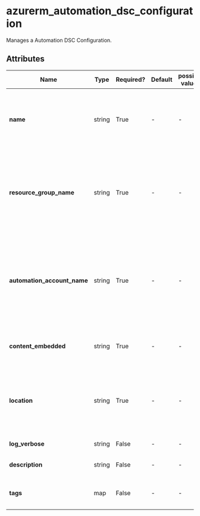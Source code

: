 # azurerm_automation_dsc_configuration

Manages a Automation DSC Configuration.

## Attributes

| Name | Type | Required? | Default  | possible values | Description |
| ---- | ---- | --------- | -------- | ----------- | ----------- |
| **name** | string | True | -  |  -  | Specifies the name of the DSC Configuration. Changing this forces a new resource to be created. | 
| **resource_group_name** | string | True | -  |  -  | The name of the resource group in which the DSC Configuration is created. Changing this forces a new resource to be created. | 
| **automation_account_name** | string | True | -  |  -  | The name of the automation account in which the DSC Configuration is created. Changing this forces a new resource to be created. | 
| **content_embedded** | string | True | -  |  -  | The PowerShell DSC Configuration script. | 
| **location** | string | True | -  |  -  | Must be the same location as the Automation Account. Changing this forces a new resource to be created. | 
| **log_verbose** | string | False | -  |  -  | Verbose log option. | 
| **description** | string | False | -  |  -  | Description to go with DSC Configuration. | 
| **tags** | map | False | -  |  -  | A mapping of tags to assign to the resource. | 


